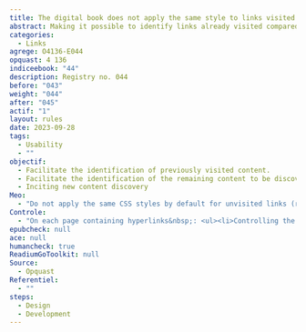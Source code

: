 ```yaml
---
title: The digital book does not apply the same style to links visited and not visited.
abstract: Making it possible to identify links already visited compared to unvisited links thanks to the styles is essential at a minimum reading comfort.
categories:
  - Links
agrege: O4136-E044
opquast: 4 136
indiceebook: "44"
description: Registry no. 044
before: "043"
weight: "044"
after: "045"
actif: "1"
layout: rules
date: 2023-09-28
tags:
  - Usability
  - ""
objectif:
  - Facilitate the identification of previously visited content.
  - Facilitate the identification of the remaining content to be discovered.
  - Inciting new content discovery
Meo:
  - "Do not apply the same CSS styles by default for unvisited links (readers a or a:link) and for visited links (reader a:visited). "
Controle:
  - "On each page containing hyperlinks&nbsp;: <ul><li>Controlling the presence and use of&nbsp;receiver :visited in CSS stylesheets and using a different style from the one applied to a or a:link or so; li><li>Control the absence of&nbsp;setter :visited in CSS stylesheets to let the default reading device style apply</li></ul>"
epubcheck: null
ace: null
humancheck: true
ReadiumGoToolkit: null
Source:
  - Opquast
Referentiel:
  - ""
steps:
  - Design
  - Development
---
```

